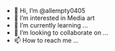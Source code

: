 - 👋 Hi, I’m @allempty0405
- 👀 I’m interested in Media art
- 🌱 I’m currently learning ...
- 💞️ I’m looking to collaborate on ...
- 📫 How to reach me ...

<!---
allempty0405/allempty0405 is a ✨ special ✨ repository because its `README.md` (this file) appears on your GitHub profile.
You can click the Preview link to take a look at your changes.
--->
